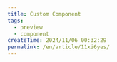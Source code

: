 ```yaml
---
title: Custom Component
tags:
  - preview
  - component
createTime: 2024/11/06 00:32:29
permalink: /en/article/11xi6yes/
---
```


<CustomComponent />
